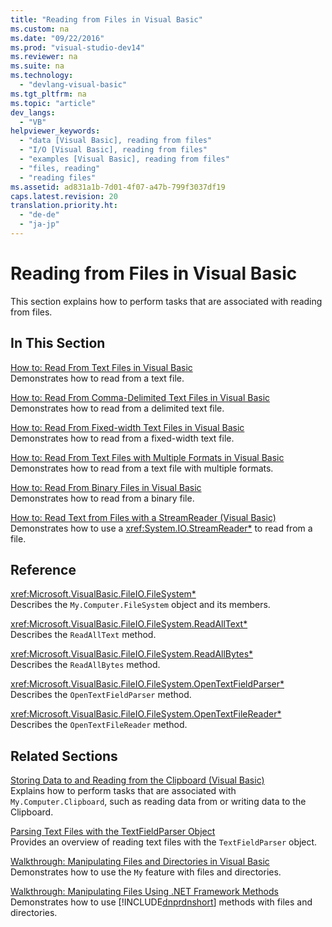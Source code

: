 ```yaml
---
title: "Reading from Files in Visual Basic"
ms.custom: na
ms.date: "09/22/2016"
ms.prod: "visual-studio-dev14"
ms.reviewer: na
ms.suite: na
ms.technology: 
  - "devlang-visual-basic"
ms.tgt_pltfrm: na
ms.topic: "article"
dev_langs: 
  - "VB"
helpviewer_keywords: 
  - "data [Visual Basic], reading from files"
  - "I/O [Visual Basic], reading from files"
  - "examples [Visual Basic], reading from files"
  - "files, reading"
  - "reading files"
ms.assetid: ad831a1b-7d01-4f07-a47b-799f3037df19
caps.latest.revision: 20
translation.priority.ht: 
  - "de-de"
  - "ja-jp"
---
```

# Reading from Files in Visual Basic
This section explains how to perform tasks that are associated with reading from files.  
  
## In This Section  
 [How to: Read From Text Files in Visual Basic](../vs140/how-to--read-from-text-files-in-visual-basic.md)  
 Demonstrates how to read from a text file.  
  
 [How to: Read From Comma-Delimited Text Files in Visual Basic](../vs140/how-to--read-from-comma-delimited-text-files-in-visual-basic.md)  
 Demonstrates how to read from a delimited text file.  
  
 [How to: Read From Fixed-width Text Files in Visual Basic](../vs140/how-to--read-from-fixed-width-text-files-in-visual-basic.md)  
 Demonstrates how to read from a fixed-width text file.  
  
 [How to: Read From Text Files with Multiple Formats in Visual Basic](../vs140/how-to--read-from-text-files-with-multiple-formats-in-visual-basic.md)  
 Demonstrates how to read from a text file with multiple formats.  
  
 [How to: Read From Binary Files in Visual Basic](../vs140/how-to--read-from-binary-files-in-visual-basic.md)  
 Demonstrates how to read from a binary file.  
  
 [How to: Read Text from Files with a StreamReader (Visual Basic)](../vs140/how-to--read-text-from-files-with-a-streamreader--visual-basic-.md)  
 Demonstrates how to use a <xref:System.IO.StreamReader*> to read from a file.  
  
## Reference  
 <xref:Microsoft.VisualBasic.FileIO.FileSystem*>  
 Describes the `My.Computer.FileSystem` object and its members.  
  
 <xref:Microsoft.VisualBasic.FileIO.FileSystem.ReadAllText*>  
 Describes the `ReadAllText` method.  
  
 <xref:Microsoft.VisualBasic.FileIO.FileSystem.ReadAllBytes*>  
 Describes the `ReadAllBytes` method.  
  
 <xref:Microsoft.VisualBasic.FileIO.FileSystem.OpenTextFieldParser*>  
 Describes the `OpenTextFieldParser` method.  
  
 <xref:Microsoft.VisualBasic.FileIO.FileSystem.OpenTextFileReader*>  
 Describes the `OpenTextFileReader` method.  
  
## Related Sections  
 [Storing Data to and Reading from the Clipboard (Visual Basic)](../vs140/storing-data-to-and-reading-from-the-clipboard--visual-basic-.md)  
 Explains how to perform tasks that are associated with `My.Computer.Clipboard`, such as reading data from or writing data to the Clipboard.  
  
 [Parsing Text Files with the TextFieldParser Object](../vs140/parsing-text-files-with-the-textfieldparser-object--visual-basic-.md)  
 Provides an overview of reading text files with the `TextFieldParser` object.  
  
 [Walkthrough: Manipulating Files and Directories in Visual Basic](../vs140/walkthrough--manipulating-files-and-directories-in-visual-basic.md)  
 Demonstrates how to use the `My` feature with files and directories.  
  
 [Walkthrough: Manipulating Files Using .NET Framework Methods](../vs140/walkthrough--manipulating-files-by-using-.net-framework-methods--visual-basic-.md)  
 Demonstrates how to use [!INCLUDE[dnprdnshort](../vs140/includes/dnprdnshort_md.md)] methods with files and directories.